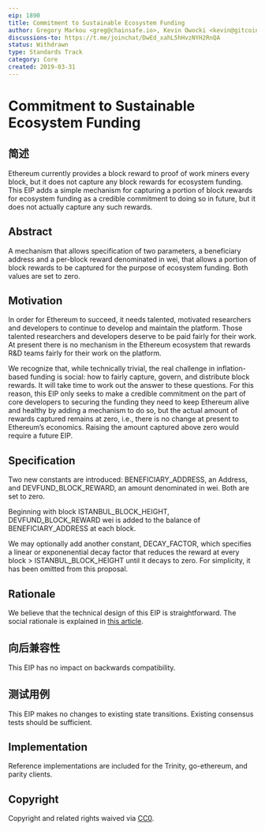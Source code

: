 ```yaml
---
eip: 1890
title: Commitment to Sustainable Ecosystem Funding
author: Gregory Markou <greg@chainsafe.io>, Kevin Owocki <kevin@gitcoin.co>, Lane Rettig <lane@ethereum.org>
discussions-to: https://t.me/joinchat/DwEd_xahL5hHvzNYH2RnQA
status: Withdrawn
type: Standards Track
category: Core
created: 2019-03-31
---
```


# Commitment to Sustainable Ecosystem Funding

## 简述

Ethereum currently provides a block reward to proof of work miners every block, but it does not capture any block rewards for ecosystem funding. This EIP adds a simple mechanism for capturing a portion of block rewards for ecosystem funding as a credible commitment to doing so in future, but it does not actually capture any such rewards.

## Abstract

A mechanism that allows specification of two parameters, a beneficiary address and a per-block reward denominated in wei, that allows a portion of block rewards to be captured for the purpose of ecosystem funding. Both values are set to zero.

## Motivation

In order for Ethereum to succeed, it needs talented, motivated researchers and developers to continue to develop and maintain the platform. Those talented researchers and developers deserve to be paid fairly for their work. At present there is no mechanism in the Ethereum ecosystem that rewards R&D teams fairly for their work on the platform.

We recognize that, while technically trivial, the real challenge in inflation-based funding is social: how to fairly capture, govern, and distribute block rewards. It will take time to work out the answer to these questions. For this reason, this EIP only seeks to make a credible commitment on the part of core developers to securing the funding they need to keep Ethereum alive and healthy by adding a mechanism to do so, but the actual amount of rewards captured remains at zero, i.e., there is no change at present to Ethereum’s economics. Raising the amount captured above zero would require a future EIP.

## Specification

Two new constants are introduced: BENEFICIARY_ADDRESS, an Address, and DEVFUND_BLOCK_REWARD, an amount denominated in wei. Both are set to zero.

Beginning with block ISTANBUL_BLOCK_HEIGHT, DEVFUND_BLOCK_REWARD wei is added to the balance of BENEFICIARY_ADDRESS at each block.

We may optionally add another constant, DECAY_FACTOR, which specifies a linear or exponenential decay factor that reduces the reward at every block > ISTANBUL_BLOCK_HEIGHT until it decays to zero. For simplicity, it has been omitted from this proposal.

## Rationale

We believe that the technical design of this EIP is straightforward. The social rationale is explained in [this article](https://medium.com/gitcoin/funding-open-source-in-the-blockchain-era-8ded753bf05f).

## 向后兼容性

This EIP has no impact on backwards compatibility.

## 测试用例

This EIP makes no changes to existing state transitions. Existing consensus tests should be sufficient.

## Implementation

Reference implementations are included for the Trinity, go-ethereum, and parity clients.

## Copyright
Copyright and related rights waived via [CC0](../LICENSE.md).

